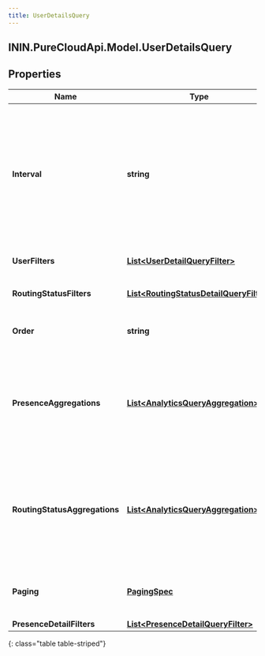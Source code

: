 ```yaml
---
title: UserDetailsQuery
---
```

## ININ.PureCloudApi.Model.UserDetailsQuery

## Properties

|Name | Type | Description | Notes|
|------------ | ------------- | ------------- | -------------|
| **Interval** | **string** | Specifies the date and time range of data being queried. Conversations MUST have started within this time range to potentially be included within the result set. Intervals are represented as an ISO-8601 string. For example: YYYY-MM-DDThh:mm:ss/YYYY-MM-DDThh:mm:ss | [optional] |
| **UserFilters** | [**List&lt;UserDetailQueryFilter&gt;**](UserDetailQueryFilter.html) | Filters that target the users to retrieve data for | [optional] |
| **RoutingStatusFilters** | [**List&lt;RoutingStatusDetailQueryFilter&gt;**](RoutingStatusDetailQueryFilter.html) | Filters that target agent routing status-level data | [optional] |
| **Order** | **string** | Sort the result set in ascending/descending order. Default is ascending | [optional] |
| **PresenceAggregations** | [**List&lt;AnalyticsQueryAggregation&gt;**](AnalyticsQueryAggregation.html) | Include faceted search and aggregate roll-ups of presence data in your search results. This does not function as a filter, but rather, summary data about the presence results matching your filters | [optional] |
| **RoutingStatusAggregations** | [**List&lt;AnalyticsQueryAggregation&gt;**](AnalyticsQueryAggregation.html) | Include faceted search and aggregate roll-ups of agent routing status data in your search results. This does not function as a filter, but rather, summary data about the agent routing status results matching your filters | [optional] |
| **Paging** | [**PagingSpec**](PagingSpec.html) | Page size and number to control iterating through large result sets. Default page size is 25 | [optional] |
| **PresenceDetailFilters** | [**List&lt;PresenceDetailQueryFilter&gt;**](PresenceDetailQueryFilter.html) |  | [optional] |
{: class="table table-striped"}


